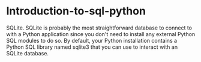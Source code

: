# Introduction-to-sql-python
SQLite. SQLite is probably the most straightforward database to connect to with a Python application since you don't need to install any external Python SQL modules to do so. By default, your Python installation contains a Python SQL library named sqlite3 that you can use to interact with an SQLite database.
